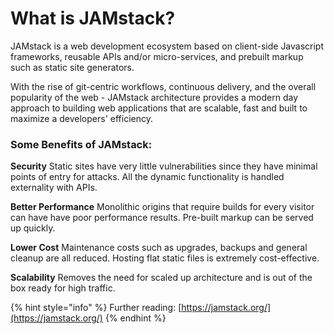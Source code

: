 # What is JAMstack?

JAMstack is a web development ecosystem based on client-side Javascript frameworks, reusable APIs and/or micro-services, and prebuilt markup such as static site generators.

With the rise of git-centric workflows, continuous delivery, and the overall popularity of the web - JAMstack architecture provides a modern day approach to building web applications that are scalable, fast and built to maximize a developers' efficiency.

### Some Benefits of JAMstack:

**Security**
Static sites have very little vulnerabilities since they have minimal points of entry for attacks.
All the dynamic functionality is handled externality with APIs.

**Better Performance**
Monolithic origins that require builds for every visitor can have have poor performance results.
Pre-built markup can be served up quickly.

**Lower Cost**
Maintenance costs such as upgrades, backups and general cleanup are all reduced.
Hosting flat static files is extremely cost-effective.

**Scalability**
Removes the need for scaled up architecture and is out of the box ready for high traffic.

{% hint style="info" %}
Further reading: [https://jamstack.org/](https://jamstack.org/)
{% endhint %}

